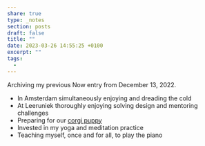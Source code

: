 ```yaml
---
share: true
type: _notes
section: posts
draft: false
title: ""
date: 2023-03-26 14:55:25 +0100
excerpt: ""
tags:
  - 
---
```


Archiving my previous Now entry from December 13, 2022.

- In Amsterdam simultaneously enjoying and dreading the cold
- At Leeruniek thoroughly enjoying solving design and mentoring challenges
- Preparing for our [corgi puppy](https://lemonade.waleson.us)
- Invested in my yoga and meditation practice
- Teaching myself, once and for all, to play the piano